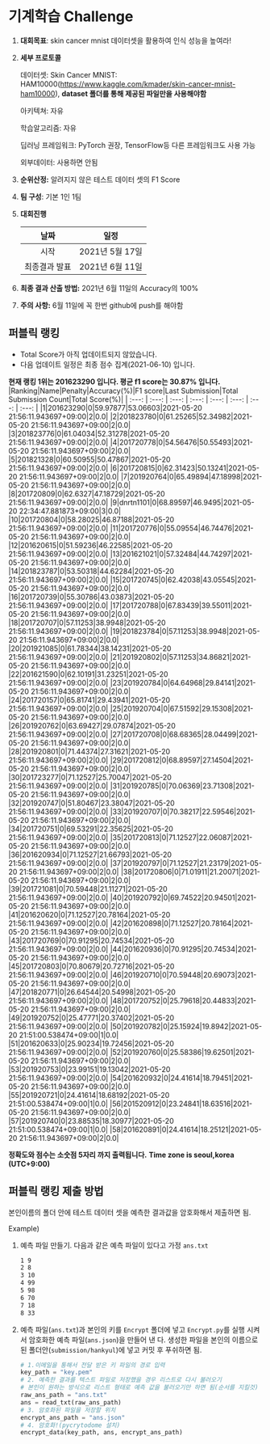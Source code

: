 # **기계학습 Challenge**
1. **대회목표**: skin cancer mnist 데이터셋을 활용하여 인식 성능을 높여라!

2. **세부 프로토콜**

   데이터셋: Skin Cancer MNIST: HAM10000(https://www.kaggle.com/kmader/skin-cancer-mnist-ham10000), 
           **dataset 폴더를 통해 제공된 파일만을 사용해야함**

   아키텍쳐: 자유

   학습알고리즘: 자유

   딥러닝 프레임워크: PyTorch 권장, TensorFlow등 다른 프레임워크도 사용 가능

   외부데이터: 사용하면 안됨

3. **순위산정:** 알려지지 않은 테스트 데이터 셋의 F1 Score

4. **팀 구성**: 기본 1인 1팀

5. **대회진행**

   |     날짜      |      일정       |
   | :-----------: | :-------------: |
   |     시작      | 2021년 5월 17일 |
   | 최종결과 발표 | 2021년 6월 11일  |

6. **최종 결과 산출 방법:** 2021년 6월 11일의 Accuracy의 100%

7. **주의 사항:** 6월 11일에 꼭 한번 github에 push를 해야함


## 퍼블릭 랭킹

  
- Total Score가 아직 업데이트되지 않았습니다. 
 - 다음 업데이트 일정은 최종 점수 집계(2021-06-10) 입니다.
  
**현재 랭킹 1위는 201623290 입니다. 평균 f1 score는 30.87% 입니다.**
|Ranking|Name|Penalty|Accuracy(%)|F1 score|Last Submission|Total Submission Count|Total Score(%)|
| :---: | :---: | :---: | :---: | :---: | :---: | :---: | :---: |
|1|201623290|0|59.97877|53.06603|2021-05-20 21:56:11.943697+09:00|2|0.0|
|2|201823780|0|61.25265|52.34982|2021-05-20 21:56:11.943697+09:00|2|0.0|
|3|201823776|0|61.04034|52.31278|2021-05-20 21:56:11.943697+09:00|2|0.0|
|4|201720778|0|54.56476|50.55493|2021-05-20 21:56:11.943697+09:00|2|0.0|
|5|201821328|0|60.50955|50.47867|2021-05-20 21:56:11.943697+09:00|2|0.0|
|6|201720815|0|62.31423|50.13241|2021-05-20 21:56:11.943697+09:00|2|0.0|
|7|201920764|0|65.49894|47.18998|2021-05-20 21:56:11.943697+09:00|2|0.0|
|8|201720809|0|62.6327|47.18729|2021-05-20 21:56:11.943697+09:00|2|0.0|
|9|dnrtn1101|0|68.89597|46.9495|2021-05-20 22:34:47.881873+09:00|3|0.0|
|10|201720804|0|58.28025|46.87188|2021-05-20 21:56:11.943697+09:00|2|0.0|
|11|201720776|0|55.09554|46.74476|2021-05-20 21:56:11.943697+09:00|2|0.0|
|12|201620615|0|51.59236|46.22585|2021-05-20 21:56:11.943697+09:00|2|0.0|
|13|201621021|0|57.32484|44.74297|2021-05-20 21:56:11.943697+09:00|2|0.0|
|14|201823787|0|53.50318|44.62284|2021-05-20 21:56:11.943697+09:00|2|0.0|
|15|201720745|0|62.42038|43.05545|2021-05-20 21:56:11.943697+09:00|2|0.0|
|16|201720739|0|55.30786|43.03873|2021-05-20 21:56:11.943697+09:00|2|0.0|
|17|201720788|0|67.83439|39.55011|2021-05-20 21:56:11.943697+09:00|2|0.0|
|18|201720707|0|57.11253|38.9948|2021-05-20 21:56:11.943697+09:00|2|0.0|
|19|201823784|0|57.11253|38.9948|2021-05-20 21:56:11.943697+09:00|2|0.0|
|20|201921085|0|61.78344|38.14231|2021-05-20 21:56:11.943697+09:00|2|0.0|
|21|201920802|0|57.11253|34.86821|2021-05-20 21:56:11.943697+09:00|2|0.0|
|22|201621590|0|62.10191|31.23251|2021-05-20 21:56:11.943697+09:00|2|0.0|
|23|201920784|0|64.64968|29.84141|2021-05-20 21:56:11.943697+09:00|2|0.0|
|24|201720157|0|65.81741|29.43941|2021-05-20 21:56:11.943697+09:00|2|0.0|
|25|201920704|0|67.51592|29.15308|2021-05-20 21:56:11.943697+09:00|2|0.0|
|26|201920762|0|63.69427|29.07874|2021-05-20 21:56:11.943697+09:00|2|0.0|
|27|201720708|0|68.68365|28.04499|2021-05-20 21:56:11.943697+09:00|2|0.0|
|28|201920801|0|71.44374|27.31621|2021-05-20 21:56:11.943697+09:00|2|0.0|
|29|201720812|0|68.89597|27.14504|2021-05-20 21:56:11.943697+09:00|2|0.0|
|30|201723277|0|71.12527|25.70047|2021-05-20 21:56:11.943697+09:00|2|0.0|
|31|201920785|0|70.06369|23.71308|2021-05-20 21:56:11.943697+09:00|2|0.0|
|32|201920747|0|51.80467|23.38047|2021-05-20 21:56:11.943697+09:00|2|0.0|
|33|201920707|0|70.38217|22.59546|2021-05-20 21:56:11.943697+09:00|2|0.0|
|34|201720751|0|69.53291|22.35625|2021-05-20 21:56:11.943697+09:00|2|0.0|
|35|201720813|0|71.12527|22.06087|2021-05-20 21:56:11.943697+09:00|2|0.0|
|36|201620934|0|71.12527|21.66793|2021-05-20 21:56:11.943697+09:00|2|0.0|
|37|201920797|0|71.12527|21.23179|2021-05-20 21:56:11.943697+09:00|2|0.0|
|38|201720806|0|71.01911|21.20071|2021-05-20 21:56:11.943697+09:00|2|0.0|
|39|201721081|0|70.59448|21.11271|2021-05-20 21:56:11.943697+09:00|2|0.0|
|40|201920792|0|69.74522|20.94501|2021-05-20 21:56:11.943697+09:00|2|0.0|
|41|201620620|0|71.12527|20.78164|2021-05-20 21:56:11.943697+09:00|2|0.0|
|42|201620898|0|71.12527|20.78164|2021-05-20 21:56:11.943697+09:00|2|0.0|
|43|201720769|0|70.91295|20.74534|2021-05-20 21:56:11.943697+09:00|2|0.0|
|44|201620936|0|70.91295|20.74534|2021-05-20 21:56:11.943697+09:00|2|0.0|
|45|201720803|0|70.80679|20.72716|2021-05-20 21:56:11.943697+09:00|2|0.0|
|46|201920710|0|70.59448|20.69073|2021-05-20 21:56:11.943697+09:00|2|0.0|
|47|201820771|0|26.64544|20.54998|2021-05-20 21:56:11.943697+09:00|2|0.0|
|48|201720752|0|25.79618|20.44833|2021-05-20 21:56:11.943697+09:00|2|0.0|
|49|201920752|0|25.47771|20.37402|2021-05-20 21:56:11.943697+09:00|2|0.0|
|50|201920782|0|25.15924|19.8942|2021-05-20 21:51:00.538474+09:00|1|0.0|
|51|201620633|0|25.90234|19.72456|2021-05-20 21:56:11.943697+09:00|2|0.0|
|52|201920760|0|25.58386|19.62501|2021-05-20 21:56:11.943697+09:00|2|0.0|
|53|201920753|0|23.99151|19.13042|2021-05-20 21:56:11.943697+09:00|2|0.0|
|54|201620932|0|24.41614|18.79451|2021-05-20 21:56:11.943697+09:00|2|0.0|
|55|201920721|0|24.41614|18.68192|2021-05-20 21:51:00.538474+09:00|1|0.0|
|56|201520912|0|23.24841|18.63516|2021-05-20 21:56:11.943697+09:00|2|0.0|
|57|201920740|0|23.88535|18.30977|2021-05-20 21:51:00.538474+09:00|1|0.0|
|58|201620891|0|24.41614|18.25121|2021-05-20 21:56:11.943697+09:00|2|0.0|


**정확도와 점수는 소숫점 5자리 까지 출력됩니다.**
**Time zone is seoul,korea (UTC+9:00)**
## 퍼블릭 랭킹 제출 방법

본인이름의 폴더 안에 테스트 데이터 셋을 예측한 결과값을 암호화해서 제출하면 됨.

Example) 

1. 예측 파일 만들기. 다음과 같은 예측 파일이 있다고 가정 `ans.txt`

   ```tex
   1 9
   2 8
   3 10
   4 99
   5 98
   6 70
   7 18
   8 33
   ```

2. 예측 파일(`ans.txt`)과 본인의 키를 `Encrypt` 폴더에 넣고 `Encrypt.py`를 실행 시켜서 암호화한 예측 파일(`ans.json`)을 만들어 낸 다. 생성한 파일을 본인의 이름으로 된 폴더안(`submission/hankyul`)에 넣고 커밋 후 푸쉬하면 됨.

   ```python
   # 1.이메일을 통해서 전달 받은 키 파일의 경로 입력
   key_path = "key.pem"
   # 2. 예측한 결과를 텍스트 파일로 저장했을 경우 리스트로 다시 불러오기
   # 본인이 원하는 방식으로 리스트 형태로 예측 값을 불러오기만 하면 됨(순서를 지킬것)
   raw_ans_path = "ans.txt"
   ans = read_txt(raw_ans_path)
   # 3. 암호화된 파일을 저장할 위치
   encrypt_ans_path = "ans.json"
   # 4. 암호화!(pycrytodome 설치)
   encrypt_data(key_path, ans, encrypt_ans_path)
   ```




